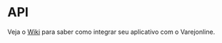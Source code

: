 API
===

Veja o [Wiki](https://github.com/VPSA/api/wiki) para saber como integrar seu aplicativo com o Varejonline.
